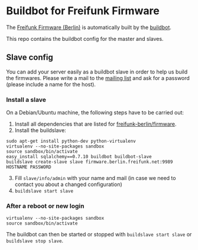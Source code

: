 # Buildbot for Freifunk Firmware

The [Freifunk Firmware (Berlin)](https://github.com/freifunk/firmware-berlin) is automatically built by the [buildbot](http://firmware.berlin.freifunk.net:8010/).

This repo contains the buildbot config for the master and slaves.

## Slave config
You can add your server easily as a buildbot slave in order to help us build the firmwares. Please write a mail to the [mailing list](http://lists.berlin.freifunk.net/cgi-bin/mailman/listinfo/berlin) and ask for a password (please include a name for the host).

### Install a slave

On a Debian/Ubuntu machine, the following steps have to be carried out:

1. Install all dependencies that are listed for [freifunk-berlin/firmware](https://github.com/freifunk-berlin/firmware).
2. Install the buildslave:

  ```
  sudo apt-get install python-dev python-virtualenv
  virtualenv --no-site-packages sandbox
  source sandbox/bin/activate
  easy_install sqlalchemy==0.7.10 buildbot buildbot-slave
  buildslave create-slave slave firmware.berlin.freifunk.net:9989 HOSTNAME PASSWORD
  ```
3. Fill `slave/info/admin` with your name and mail (in case we need to contact you about a changed configuration)
4. ```buildslave start slave```

### After a reboot or new login
```
virtualenv --no-site-packages sandbox
source sandbox/bin/activate
```
The buildbot can then be started or stopped with
```buildslave start slave``` or ```buildslave stop slave```.

